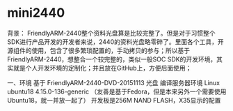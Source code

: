 # mini2440
背景：
FriendlyARM-2440整个资料光盘算是比较完整了。但是对于习惯整个SDK进行产品开发的开发者来说，2440的资料光盘略零碎了。里面各个工具，开源组件的使用，包含了很多繁琐配置的，手动拷贝的参与；所以基于FriendlyARM-2440，想整合一个较完整的，类似一般SOC SDK的开发环境，其实就是个人开发环境的定制化；并且放在GitHub上，方便后面使用；

一、环境
基于 FriendlyARM-2440-DVD-20151113 光盘
编译服务器环境 Linux ubuntu18 4.15.0-136-generic （友善是基于Fedora，但是本来另外一个需要使用Ubuntu18，就一并放一起了）
开发板是256M NAND FLASH，X35显示的配置

